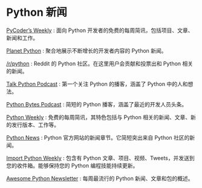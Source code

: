 # Python 新闻

[PyCoder’s Weekly](https://pycoders.com/)
:   面向 Python 开发者的免费的每周简讯，包括项目、文章、新闻和工作。

[Planet Python](https://planetpython.org/)
:   聚合地展示不断增长的开发者内容的 Python 新闻。

[/r/python](https://reddit.com/r/python)
:   Reddit 的 Python 社区。在这里用户会贡献和投票出和 Python 相关的新闻。

[Talk Python Podcast](https://talkpython.fm/)
:   第一个关注 Python 的播客，涵盖了 Python 中的人和想法。

[Python Bytes Podcast](https://pythonbytes.fm/)
:   简短的 Python 播客，涵盖了最近的开发人员头条。

[Python Weekly](https://www.pythonweekly.com/)
:   免费的每周简讯，其特色包括与 Python 相关的新闻、文章、新的发行版本、工作等。

[Python News](http://www.python.org/blogs/)
:   Python 官方网站的新闻章节。它简短突出来自 Python 社区的新闻。

[Import Python Weekly](http://www.importpython.com/newsletter/)
:   包含有 Python 文章、项目、视频、Tweets，并发送到您的收件箱。能够保持您的 Python 编程技能持续更新。

[Awesome Python Newsletter](https://python.libhunt.com/newsletter)
:   每周最流行的 Python 新闻、文章和包的概述。
